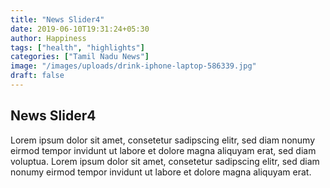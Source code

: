 ```yaml
---
title: "News Slider4"
date: 2019-06-10T19:31:24+05:30
author: Happiness
tags: ["health", "highlights"]
categories: ["Tamil Nadu News"]
image: "/images/uploads/drink-iphone-laptop-586339.jpg"
draft: false
---
```


## News Slider4

Lorem ipsum dolor sit amet, consetetur sadipscing elitr, sed diam nonumy eirmod tempor invidunt ut labore et dolore magna aliquyam erat, sed diam voluptua. Lorem ipsum dolor sit amet, consetetur sadipscing elitr, sed diam nonumy eirmod tempor invidunt ut labore et dolore magna aliquyam erat.
